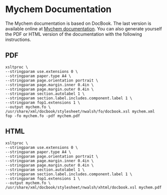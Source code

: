 # Mychem Documentation
The Mychem documentation is based on DocBook. The last version is available online at [Mychem documentation](https://sourceforge.net/projects/mychem/files/documentation/). You can also generate yourself the PDF or HTML version of the documentation with the following instructions.

## PDF
    xsltproc \
    --stringparam use.extensions 0 \
    --stringparam paper.type A4 \
    --stringparam page.orientation portrait \
    --stringparam page.margin.inner 0.4in \
    --stringparam page.margin.outer 0.4in \
    --stringparam section.autolabel 1 \
    --stringparam section.label.includes.component.label 1 \
    --stringparam fop1.extensions 1 \
    --output mychem.fo \
    /usr/share/xml/docbook/stylesheet/nwalsh/fo/docbook.xsl mychem.xml
    fop -fo mychem.fo -pdf mychem.pdf

## HTML
    xsltproc \
    --stringparam use.extensions 0 \
    --stringparam paper.type A4 \
    --stringparam page.orientation portrait \
    --stringparam page.margin.inner 0.4in \
    --stringparam page.margin.outer 0.4in \
    --stringparam section.autolabel 1 \
    --stringparam section.label.includes.component.label 1 \
    --stringparam fop1.extensions 1 \
    --output mychem.fo \
    /usr/share/xml/docbook/stylesheet/nwalsh/xhtml/docbook.xsl mychem.pdf
